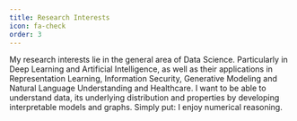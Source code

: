 ```yaml
---
title: Research Interests
icon: fa-check
order: 3
---
```


My research interests lie in the general area of Data Science. Particularly in Deep Learning and Artificial Intelligence, as well as their applications in Representation Learning, Information Security, Generative Modeling and Natural Language Understanding and Healthcare. I want to be able to understand data, its underlying distribution and properties by developing interpretable models and graphs. Simply put: I enjoy numerical reasoning.
